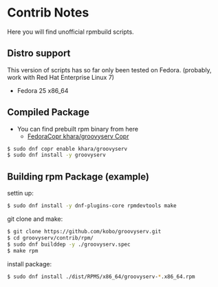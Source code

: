 # Contrib Notes

Here you will find unofficial rpmbuild scripts.

## Distro support

This version of scripts has so far only been tested on Fedora. (probably, work with Red Hat Enterprise Linux 7)

- Fedora 25 x86_64

## Compiled Package

- You can find prebuilt rpm binary from here
    - [FedoraCopr khara/groovyserv Copr](https://copr.fedoraproject.org/coprs/khara/groovyserv/)

```bash
$ sudo dnf copr enable khara/groovyserv
$ sudo dnf install -y groovyserv
```

## Building rpm Package (example)

settin up:

```bash
$ sudo dnf install -y dnf-plugins-core rpmdevtools make
```

git clone and make:

```bash
$ git clone https://github.com/kobo/groovyserv.git
$ cd groovyserv/contrib/rpm/
$ sudo dnf builddep -y ./groovyserv.spec
$ make rpm
```

install package:

```bash
$ sudo dnf install ./dist/RPMS/x86_64/groovyserv-*.x86_64.rpm
```
